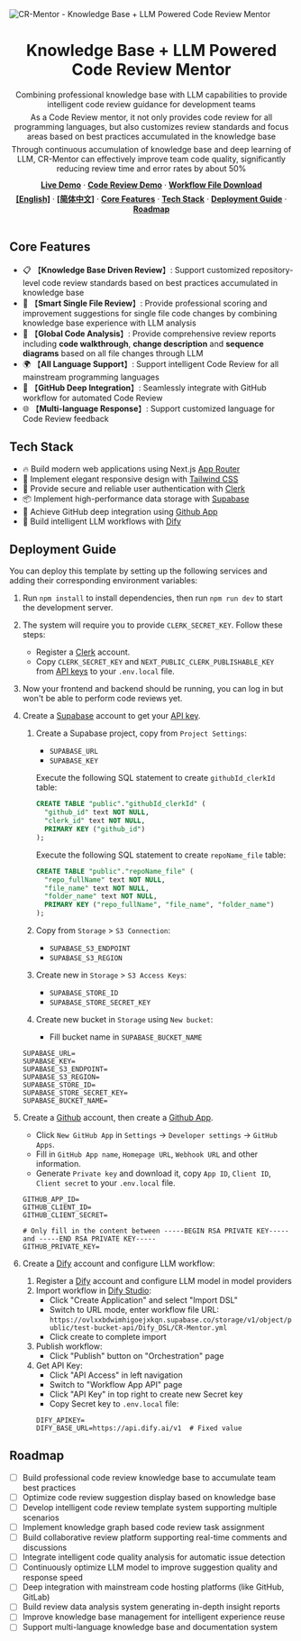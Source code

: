 <div>
  <img alt="CR-Mentor - Knowledge Base + LLM Powered Code Review Mentor" src="https://ovlxxbdwimhigoejxkqn.supabase.co/storage/v1/object/public/test-bucket-api/Dify_DSL/en-homePage.png">
  <h1 align="center">Knowledge Base + LLM Powered Code Review Mentor</h1>
</div>

<div align="center">
  <div>
    Combining professional knowledge base with LLM capabilities to provide intelligent code review guidance for development teams
  </div>
  <div style="margin-top: 6px;">
    As a Code Review mentor, it not only provides code review for all programming languages, but also customizes review standards and focus areas based on best practices accumulated in the knowledge base
  </div>
  <div style="margin-top: 6px;">
    Through continuous accumulation of knowledge base and deep learning of LLM, CR-Mentor can effectively improve team code quality, significantly reducing review time and error rates by about 50%
  </div>
</div>

<div align="center" style="margin-top: 12px;">
  <a href="https://cr-mentor.top/"><strong>Live Demo</strong></a> ·
  <a href="https://github.com/Gijela/CR-Mentor/pull/1"><strong>Code Review Demo</strong></a> ·
  <a href="https://ovlxxbdwimhigoejxkqn.supabase.co/storage/v1/object/public/test-bucket-api/Dify_DSL/CR-Mentor.yml"><strong>Workflow File Download</strong></a>
</div>

<div align="center" style="margin-top: 6px;">
  <a href="README.md"><strong>[English]</strong></a> ·
  <a href="README-zh.md"><strong>[简体中文]</strong></a> ·
  <a href="#core-features"><strong>Core Features</strong></a> ·
  <a href="#tech-stack"><strong>Tech Stack</strong></a> ·
  <a href="#deployment-guide"><strong>Deployment Guide</strong></a> ·
  <a href="#roadmap"><strong>Roadmap</strong></a>
</div>
<br/>

## Core Features

- 📋 【**Knowledge Base Driven Review**】: Support customized repository-level code review standards based on best practices accumulated in knowledge base
- 🤖 【**Smart Single File Review**】: Provide professional scoring and improvement suggestions for single file code changes by combining knowledge base experience with LLM analysis
- 🚀 【**Global Code Analysis**】: Provide comprehensive review reports including **code walkthrough**, **change description** and **sequence diagrams** based on all file changes through LLM
- 🌍 【**All Language Support**】: Support intelligent Code Review for all mainstream programming languages
- 🔄 【**GitHub Deep Integration**】: Seamlessly integrate with GitHub workflow for automated Code Review
- 🌐 【**Multi-language Response**】: Support customized language for Code Review feedback

## Tech Stack

- 🔥 Build modern web applications using Next.js [App Router](https://nextjs.org/docs/app)
- 🎨 Implement elegant responsive design with [Tailwind CSS](https://tailwindcss.com/)
- 🔐 Provide secure and reliable user authentication with [Clerk](https://clerk.dev/)
- 📦 Implement high-performance data storage with [Supabase](https://supabase.com/)
- 🔗 Achieve GitHub deep integration using [Github App](https://github.com/apps/cr-mentor)
- 🧠 Build intelligent LLM workflows with [Dify](https://dify.ai/)

## Deployment Guide
You can deploy this template by setting up the following services and adding their corresponding environment variables:

1. Run `npm install` to install dependencies, then run `npm run dev` to start the development server.

2. The system will require you to provide `CLERK_SECRET_KEY`. Follow these steps:
   - Register a [Clerk](https://clerk.dev) account.
   - Copy `CLERK_SECRET_KEY` and `NEXT_PUBLIC_CLERK_PUBLISHABLE_KEY` from [API keys](https://dashboard.clerk.com/last-active?path=api-keys) to your `.env.local` file.

3. Now your frontend and backend should be running, you can log in but won't be able to perform code reviews yet.

4. Create a [Supabase](https://supabase.com) account to get your [API key](https://supabase.com/dashboard/project/_/settings/api).
   1. Create a Supabase project, copy from `Project Settings`:
      - `SUPABASE_URL`
      - `SUPABASE_KEY`
      
      Execute the following SQL statement to create `githubId_clerkId` table:
      ```sql
      CREATE TABLE "public"."githubId_clerkId" (
        "github_id" text NOT NULL,
        "clerk_id" text NOT NULL,
        PRIMARY KEY ("github_id")
      );
      ```
      Execute the following SQL statement to create `repoName_file` table:
      ```sql
      CREATE TABLE "public"."repoName_file" (
        "repo_fullName" text NOT NULL,
        "file_name" text NOT NULL,
        "folder_name" text NOT NULL,
        PRIMARY KEY ("repo_fullName", "file_name", "folder_name")
      );
      ```
   
   2. Copy from `Storage` > `S3 Connection`:
      - `SUPABASE_S3_ENDPOINT`  
      - `SUPABASE_S3_REGION`
   
   3. Create new in `Storage` > `S3 Access Keys`:
      - `SUPABASE_STORE_ID`
      - `SUPABASE_STORE_SECRET_KEY`
   
   4. Create new bucket in `Storage` using `New bucket`:
      - Fill bucket name in `SUPABASE_BUCKET_NAME`

   ```
   SUPABASE_URL=
   SUPABASE_KEY=
   SUPABASE_S3_ENDPOINT=
   SUPABASE_S3_REGION=
   SUPABASE_STORE_ID=
   SUPABASE_STORE_SECRET_KEY=
   SUPABASE_BUCKET_NAME=
   ```

5. Create a [Github](https://github.com) account, then create a [Github App](https://github.com/settings/applications/new).
   - Click `New GitHub App` in `Settings` -> `Developer settings` -> `GitHub Apps`.
   - Fill in `GitHub App name`, `Homepage URL`, `Webhook URL` and other information.
   - Generate `Private key` and download it, copy `App ID`, `Client ID`, `Client secret` to your `.env.local` file.
   ```
   GITHUB_APP_ID=
   GITHUB_CLIENT_ID=
   GITHUB_CLIENT_SECRET=

   # Only fill in the content between -----BEGIN RSA PRIVATE KEY----- and -----END RSA PRIVATE KEY-----
   GITHUB_PRIVATE_KEY= 
   ```
   
6. Create a [Dify](https://dify.ai/) account and configure LLM workflow:
   1. Register a [Dify](https://dify.ai/) account and configure LLM model in model providers
   2. Import workflow in [Dify Studio](https://cloud.dify.ai/apps?category=workflow):
      - Click "Create Application" and select "Import DSL"
      - Switch to URL mode, enter workflow file URL: `https://ovlxxbdwimhigoejxkqn.supabase.co/storage/v1/object/public/test-bucket-api/Dify_DSL/CR-Mentor.yml`
      - Click create to complete import
   3. Publish workflow:
      - Click "Publish" button on "Orchestration" page
   4. Get API Key:
      - Click "API Access" in left navigation
      - Switch to "Workflow App API" page
      - Click "API Key" in top right to create new Secret key
      - Copy Secret key to `.env.local` file:
      ```
      DIFY_APIKEY=
      DIFY_BASE_URL=https://api.dify.ai/v1  # Fixed value
      ```


## Roadmap

- [ ] Build professional code review knowledge base to accumulate team best practices
- [ ] Optimize code review suggestion display based on knowledge base
- [ ] Develop intelligent code review template system supporting multiple scenarios
- [ ] Implement knowledge graph based code review task assignment
- [ ] Build collaborative review platform supporting real-time comments and discussions
- [ ] Integrate intelligent code quality analysis for automatic issue detection
- [ ] Continuously optimize LLM model to improve suggestion quality and response speed
- [ ] Deep integration with mainstream code hosting platforms (like GitHub, GitLab)
- [ ] Build review data analysis system generating in-depth insight reports
- [ ] Improve knowledge base management for intelligent experience reuse
- [ ] Support multi-language knowledge base and documentation system
